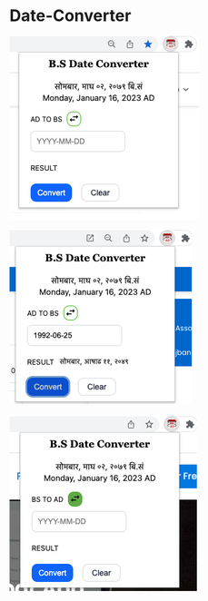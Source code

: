 # Date-Converter

![Screen shot -1 ](screenshots/sample-1.png?raw=true "Sample 1")

![Screen shot -2 ](screenshots/sample-2.png?raw=true "Sample 2")

![Screen shot -3 ](screenshots/sample-3.png?raw=true "Sample 3")
